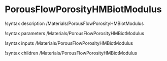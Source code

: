 <!-- MOOSE Documentation Stub: Remove this when content is added. -->

# PorousFlowPorosityHMBiotModulus
!syntax description /Materials/PorousFlowPorosityHMBiotModulus

!syntax parameters /Materials/PorousFlowPorosityHMBiotModulus

!syntax inputs /Materials/PorousFlowPorosityHMBiotModulus

!syntax children /Materials/PorousFlowPorosityHMBiotModulus

